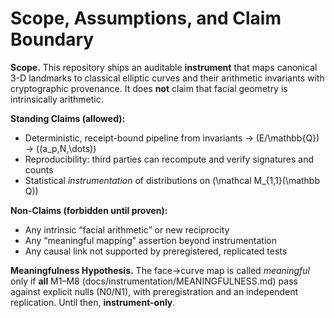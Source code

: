 # Scope, Assumptions, and Claim Boundary

**Scope.** This repository ships an auditable **instrument** that maps canonical 3-D landmarks
to classical elliptic curves and their arithmetic invariants with cryptographic provenance.
It does **not** claim that facial geometry is intrinsically arithmetic.

**Standing Claims (allowed):**
- Deterministic, receipt-bound pipeline from invariants → \(E/\mathbb{Q}\) → \((a_p,N,\dots)\)
- Reproducibility: third parties can recompute and verify signatures and counts
- Statistical *instrumentation* of distributions on \(\mathcal M_{1,1}(\mathbb Q)\)

**Non-Claims (forbidden until proven):**
- Any intrinsic “facial arithmetic” or new reciprocity
- Any “meaningful mapping” assertion beyond instrumentation
- Any causal link not supported by preregistered, replicated tests

**Meaningfulness Hypothesis.** The face→curve map is called *meaningful* only if **all**
M1–M8 (docs/instrumentation/MEANINGFULNESS.md) pass against explicit nulls (N0/N1),
with preregistration and an independent replication. Until then, **instrument-only**.
